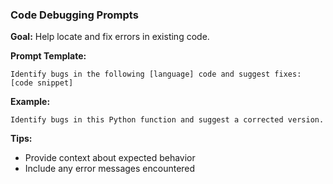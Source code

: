 ### Code Debugging Prompts

**Goal:** Help locate and fix errors in existing code.

**Prompt Template:**
```
Identify bugs in the following [language] code and suggest fixes:
[code snippet]
```

**Example:**
```
Identify bugs in this Python function and suggest a corrected version.
```

**Tips:**
- Provide context about expected behavior
- Include any error messages encountered
